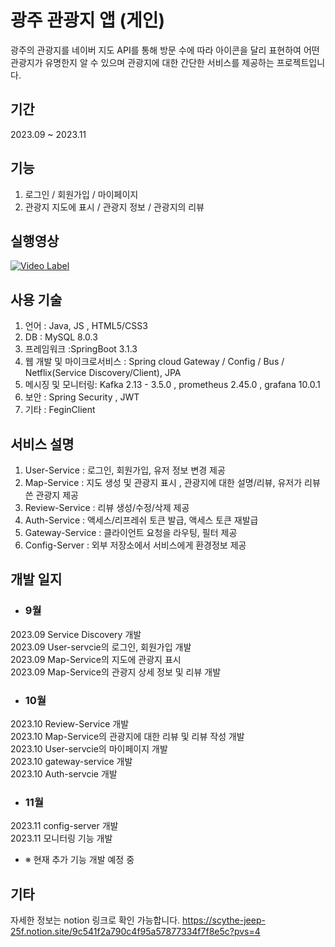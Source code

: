 # 광주 관광지 앱 (게인)

광주의 관광지를 네이버 지도 API를 통해 방문 수에 따라 아이콘을 달리 표현하여 어떤 관광지가 유명한지 알 수 있으며 관광지에 대한 간단한 서비스를 제공하는 프로젝트입니다.

## 기간
2023.09 ~ 2023.11

## 기능

1. 로그인 / 회원가입 / 마이페이지
2. 관광지 지도에 표시 / 관광지 정보 / 관광지의 리뷰

## 실행영상

[![Video Label](http://img.youtube.com/vi/eQr5fW61atY/0.jpg)](https://youtu.be/eQr5fW61atY)

## 사용 기술

1. 언어 : Java, JS , HTML5/CSS3
2. DB : MySQL 8.0.3
4. 프레임워크 :SpringBoot 3.1.3
5. 웹 개발 및 마이크로서비스 : Spring cloud Gateway / Config / Bus / Netflix(Service Discovery/Client), JPA
6. 메시징 및 모니터링: Kafka 2.13 - 3.5.0 , prometheus 2.45.0 , grafana 10.0.1
7. 보안 : Spring Security , JWT 
8. 기타 : FeginClient

## 서비스 설명

1. User-Service : 로그인, 회원가입, 유저 정보 변경 제공
2. Map-Service : 지도 생성 및 관광지 표시 , 관광지에 대한 설명/리뷰, 유저가 리뷰 쓴 관광지 제공
3. Review-Service : 리뷰 생성/수정/삭제 제공
4. Auth-Service : 액세스/리프레쉬 토큰 발급, 액세스 토큰 재발급
5. Gateway-Service : 클라이언트 요청을 라우팅, 필터 제공
6. Config-Server : 외부 저장소에서 서비스에게 환경정보 제공 

## 개발 일지
+ ### 9월
 2023.09 Service Discovery 개발<br/>
 2023.09 User-servcie의 로그인, 회원가입 개발<br/>
 2023.09 Map-Service의 지도에 관광지 표시<br/>
 2023.09 Map-Service의 관광지 상세 정보 및 리뷰 개발 <br/>
+ ### 10월 
 2023.10 Review-Service 개발<br/>
 2023.10 Map-Service의 관광지에 대한 리뷰 및 리뷰 작성 개발<br/>
 2023.10 User-servcie의 마이페이지 개발<br/>
 2023.10 gateway-service 개발<br/>
 2023.10 Auth-servcie 개발<br/>
+ ### 11월
 2023.11 config-server 개발<br/>
 2023.11 모니터링 기능 개발<br/>

+ ※ 현재 추가 기능 개발 예정 중 

## 기타

자세한 정보는 notion 링크로 확인 가능합니다. 
https://scythe-jeep-25f.notion.site/9c541f2a790c4f95a57877334f7f8e5c?pvs=4
